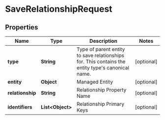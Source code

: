 
# SaveRelationshipRequest

## Properties
Name | Type | Description | Notes
------------ | ------------- | ------------- | -------------
**type** | **String** | Type of parent entity to save relationships for.  This contains the entity type&#39;s canonical name. |  [optional]
**entity** | **Object** | Managed Entity |  [optional]
**relationship** | **String** | Relationship Property Name |  [optional]
**identifiers** | **List&lt;Object&gt;** | Relationship Primary Keys |  [optional]



